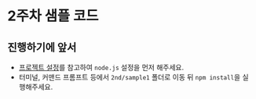 # 2주차 샘플 코드

## 진행하기에 앞서

- [프로젝트 설정](../README.md)를 참고하여 `node.js` 설정을 먼저 해주세요.
- 터미널, 커맨드 프롬프트 등에서 `2nd/sample1` 폴더로 이동 뒤 `npm install`을 실행해주세요.
